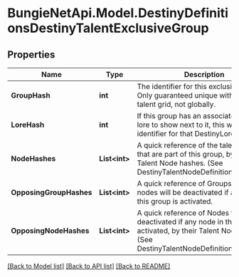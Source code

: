 
# BungieNetApi.Model.DestinyDefinitionsDestinyTalentExclusiveGroup

## Properties

Name | Type | Description | Notes
------------ | ------------- | ------------- | -------------
**GroupHash** | **int** | The identifier for this exclusive group. Only guaranteed unique within the talent grid, not globally. | [optional] 
**LoreHash** | **int** | If this group has an associated piece of lore to show next to it, this will be the identifier for that DestinyLoreDefinition. | [optional] 
**NodeHashes** | **List&lt;int&gt;** | A quick reference of the talent nodes that are part of this group, by their Talent Node hashes. (See DestinyTalentNodeDefinition.nodeHash) | [optional] 
**OpposingGroupHashes** | **List&lt;int&gt;** | A quick reference of Groups whose nodes will be deactivated if any node in this group is activated. | [optional] 
**OpposingNodeHashes** | **List&lt;int&gt;** | A quick reference of Nodes that will be deactivated if any node in this group is activated, by their Talent Node hashes. (See DestinyTalentNodeDefinition.nodeHash) | [optional] 

[[Back to Model list]](../README.md#documentation-for-models)
[[Back to API list]](../README.md#documentation-for-api-endpoints)
[[Back to README]](../README.md)

